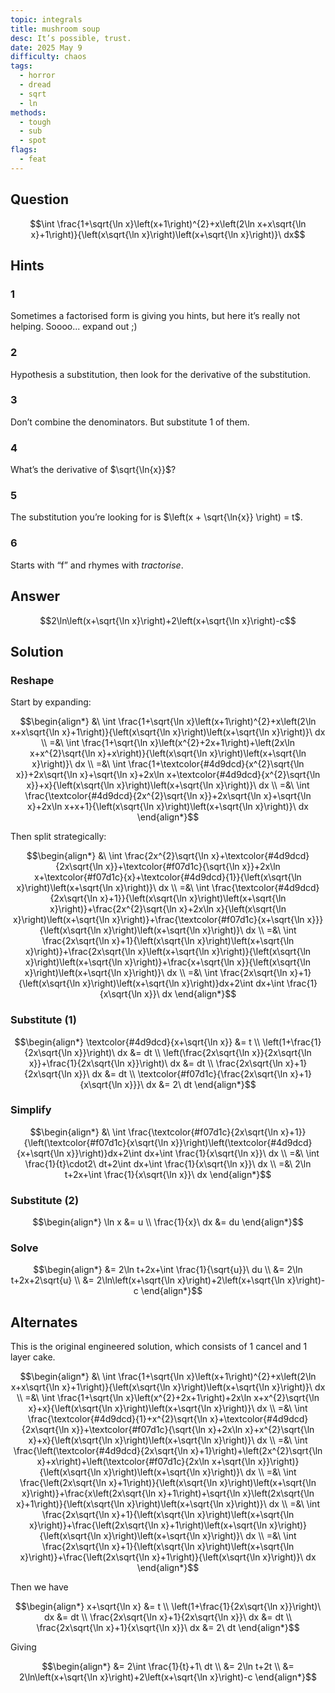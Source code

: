 ```yaml
---
topic: integrals
title: mushroom soup
desc: It’s possible, trust.
date: 2025 May 9
difficulty: chaos
tags:
  - horror
  - dread
  - sqrt
  - ln
methods:
  - tough
  - sub
  - spot
flags:
  - feat
---
```



## Question
```math
\int \frac{1+\sqrt{\ln x}\left(x+1\right)^{2}+x\left(2\ln x+x\sqrt{\ln x}+1\right)}{\left(x\sqrt{\ln x}\right)\left(x+\sqrt{\ln x}\right)}\ dx
```


## Hints

### 1
Sometimes a factorised form is giving you hints, but here it’s really not helping. Soooo... expand out ;)

### 2
Hypothesis a substitution, then look for the derivative of the substitution.

### 3
Don’t combine the denominators. But substitute 1 of them.

### 4
What’s the derivative of $\sqrt{\ln{x}}$?

### 5
The substitution you’re looking for is $\left(x + \sqrt{\ln{x}} \right) = t$.

### 6
Starts with “f” and rhymes with *tractorise*.


## Answer
```math
2\ln\left(x+\sqrt{\ln x}\right)+2\left(x+\sqrt{\ln x}\right)-c
```


## Solution

### Reshape
Start by expanding:

```math
\begin{align*}
  &\ \int \frac{1+\sqrt{\ln x}\left(x+1\right)^{2}+x\left(2\ln x+x\sqrt{\ln x}+1\right)}{\left(x\sqrt{\ln x}\right)\left(x+\sqrt{\ln x}\right)}\ dx
  \\ =&\ \int \frac{1+\sqrt{\ln x}\left(x^{2}+2x+1\right)+\left(2x\ln x+x^{2}\sqrt{\ln x}+x\right)}{\left(x\sqrt{\ln x}\right)\left(x+\sqrt{\ln x}\right)}\ dx
  \\ =&\ \int \frac{1+\textcolor{#4d9dcd}{x^{2}\sqrt{\ln x}}+2x\sqrt{\ln x}+\sqrt{\ln x}+2x\ln x+\textcolor{#4d9dcd}{x^{2}\sqrt{\ln x}}+x}{\left(x\sqrt{\ln x}\right)\left(x+\sqrt{\ln x}\right)}\ dx
  \\ =&\ \int \frac{\textcolor{#4d9dcd}{2x^{2}\sqrt{\ln x}}+2x\sqrt{\ln x}+\sqrt{\ln x}+2x\ln x+x+1}{\left(x\sqrt{\ln x}\right)\left(x+\sqrt{\ln x}\right)}\ dx
\end{align*}
```

Then split strategically:

```math
\begin{align*}
  &\ \int \frac{2x^{2}\sqrt{\ln x}+\textcolor{#4d9dcd}{2x\sqrt{\ln x}}+\textcolor{#f07d1c}{\sqrt{\ln x}}+2x\ln x+\textcolor{#f07d1c}{x}+\textcolor{#4d9dcd}{1}}{\left(x\sqrt{\ln x}\right)\left(x+\sqrt{\ln x}\right)}\ dx
  \\ =&\ \int \frac{\textcolor{#4d9dcd}{2x\sqrt{\ln x}+1}}{\left(x\sqrt{\ln x}\right)\left(x+\sqrt{\ln x}\right)}+\frac{2x^{2}\sqrt{\ln x}+2x\ln x}{\left(x\sqrt{\ln x}\right)\left(x+\sqrt{\ln x}\right)}+\frac{\textcolor{#f07d1c}{x+\sqrt{\ln x}}}{\left(x\sqrt{\ln x}\right)\left(x+\sqrt{\ln x}\right)}\ dx
  \\ =&\ \int \frac{2x\sqrt{\ln x}+1}{\left(x\sqrt{\ln x}\right)\left(x+\sqrt{\ln x}\right)}+\frac{2x\sqrt{\ln x}\left(x+\sqrt{\ln x}\right)}{\left(x\sqrt{\ln x}\right)\left(x+\sqrt{\ln x}\right)}+\frac{x+\sqrt{\ln x}}{\left(x\sqrt{\ln x}\right)\left(x+\sqrt{\ln x}\right)}\ dx
  \\ =&\ \int \frac{2x\sqrt{\ln x}+1}{\left(x\sqrt{\ln x}\right)\left(x+\sqrt{\ln x}\right)}dx+2\int dx+\int \frac{1}{x\sqrt{\ln x}}\ dx
\end{align*}
```

### Substitute (1)
```math
\begin{align*}
  \textcolor{#4d9dcd}{x+\sqrt{\ln x}} &= t
  \\ \left(1+\frac{1}{2x\sqrt{\ln x}}\right)\ dx &= dt
  \\ \left(\frac{2x\sqrt{\ln x}}{2x\sqrt{\ln x}}+\frac{1}{2x\sqrt{\ln x}}\right)\ dx &= dt
  \\ \frac{2x\sqrt{\ln x}+1}{2x\sqrt{\ln x}}\ dx &= dt
  \\ \textcolor{#f07d1c}{\frac{2x\sqrt{\ln x}+1}{x\sqrt{\ln x}}}\ dx &= 2\ dt
\end{align*}
```

### Simplify
```math
\begin{align*}
  &\ \int \frac{\textcolor{#f07d1c}{2x\sqrt{\ln x}+1}}{\left(\textcolor{#f07d1c}{x\sqrt{\ln x}}\right)\left(\textcolor{#4d9dcd}{x+\sqrt{\ln x}}\right)}dx+2\int dx+\int \frac{1}{x\sqrt{\ln x}}\ dx
  \\ =&\ \int \frac{1}{t}\cdot2\ dt+2\int dx+\int \frac{1}{x\sqrt{\ln x}}\ dx
  \\ =&\ 2\ln t+2x+\int \frac{1}{x\sqrt{\ln x}}\ dx
\end{align*}
```

### Substitute (2)
```math
\begin{align*}
  \ln x &= u
  \\ \frac{1}{x}\ dx &= du
\end{align*}
```

### Solve
```math
\begin{align*}
  &= 2\ln t+2x+\int \frac{1}{\sqrt{u}}\ du
  \\ &= 2\ln t+2x+2\sqrt{u}
  \\ &= 2\ln\left(x+\sqrt{\ln x}\right)+2\left(x+\sqrt{\ln x}\right)-c
\end{align*}
```


## Alternates

This is the original engineered solution, which consists of 1 cancel and 1 layer cake.

```math
\begin{align*}
  &\ \int \frac{1+\sqrt{\ln x}\left(x+1\right)^{2}+x\left(2\ln x+x\sqrt{\ln x}+1\right)}{\left(x\sqrt{\ln x}\right)\left(x+\sqrt{\ln x}\right)}\ dx
  \\ =&\ \int \frac{1+\sqrt{\ln x}\left(x^{2}+2x+1\right)+2x\ln x+x^{2}\sqrt{\ln x}+x}{\left(x\sqrt{\ln x}\right)\left(x+\sqrt{\ln x}\right)}\ dx
  \\ =&\ \int \frac{\textcolor{#4d9dcd}{1}+x^{2}\sqrt{\ln x}+\textcolor{#4d9dcd}{2x\sqrt{\ln x}}+\textcolor{#f07d1c}{\sqrt{\ln x}+2x\ln x}+x^{2}\sqrt{\ln x}+x}{\left(x\sqrt{\ln x}\right)\left(x+\sqrt{\ln x}\right)}\ dx
  \\ =&\ \int \frac{\left(\textcolor{#4d9dcd}{2x\sqrt{\ln x}+1}\right)+\left(2x^{2}\sqrt{\ln x}+x\right)+\left(\textcolor{#f07d1c}{2x\ln x+\sqrt{\ln x}}\right)}{\left(x\sqrt{\ln x}\right)\left(x+\sqrt{\ln x}\right)}\ dx
  \\ =&\ \int \frac{\left(2x\sqrt{\ln x}+1\right)}{\left(x\sqrt{\ln x}\right)\left(x+\sqrt{\ln x}\right)}+\frac{x\left(2x\sqrt{\ln x}+1\right)+\sqrt{\ln x}\left(2x\sqrt{\ln x}+1\right)}{\left(x\sqrt{\ln x}\right)\left(x+\sqrt{\ln x}\right)}\ dx
  \\ =&\ \int \frac{2x\sqrt{\ln x}+1}{\left(x\sqrt{\ln x}\right)\left(x+\sqrt{\ln x}\right)}+\frac{\left(2x\sqrt{\ln x}+1\right)\left(x+\sqrt{\ln x}\right)}{\left(x\sqrt{\ln x}\right)\left(x+\sqrt{\ln x}\right)}\ dx
  \\ =&\ \int \frac{2x\sqrt{\ln x}+1}{\left(x\sqrt{\ln x}\right)\left(x+\sqrt{\ln x}\right)}+\frac{\left(2x\sqrt{\ln x}+1\right)}{\left(x\sqrt{\ln x}\right)}\ dx
\end{align*}
```

Then we have

```math
\begin{align*}
  x+\sqrt{\ln x} &= t
  \\ \left(1+\frac{1}{2x\sqrt{\ln x}}\right)\ dx &= dt
  \\ \frac{2x\sqrt{\ln x}+1}{2x\sqrt{\ln x}}\ dx &= dt
  \\ \frac{2x\sqrt{\ln x}+1}{x\sqrt{\ln x}}\ dx &= 2\ dt
\end{align*}
```

Giving

```math
\begin{align*}
  &= 2\int \frac{1}{t}+1\ dt
  \\ &= 2\ln t+2t
  \\ &= 2\ln\left(x+\sqrt{\ln x}\right)+2\left(x+\sqrt{\ln x}\right)-c
\end{align*}
```
